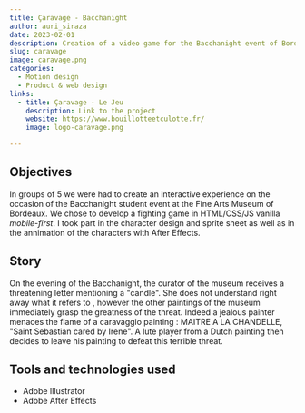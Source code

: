 ```yaml
---
title: Çaravage - Bacchanight
author: auri_siraza
date: 2023-02-01
description: Creation of a video game for the Bacchanight event of Bordeaux.
slug: caravage
image: caravage.png
categories:
  - Motion design
  - Product & web design
links:
  - title: Çaravage - Le Jeu
    description: Link to the project
    website: https://www.bouillotteetculotte.fr/
    image: logo-caravage.png

---
```


## Objectives

In groups of 5 we were had to create an interactive experience on the occasion of the Bacchanight student event at the Fine Arts Museum of Bordeaux. We chose to develop a fighting game in HTML/CSS/JS vanilla *mobile-first*. I took part in the character design and sprite sheet as well as in the annimation of the characters with After Effects.

## Story

On the evening of the Bacchanight, the curator of the museum receives a threatening letter mentioning a "candle". She does not understand right away what it refers to , however the other paintings of the museum immediately grasp the greatness of the threat. Indeed a jealous painter menaces the flame of a caravaggio painting : MAITRE A LA CHANDELLE, "Saint Sebastian cared by Irene". A lute player from a Dutch painting then decides to leave his painting to defeat this terrible threat.

## Tools and technologies used

* Adobe Illustrator
* Adobe After Effects